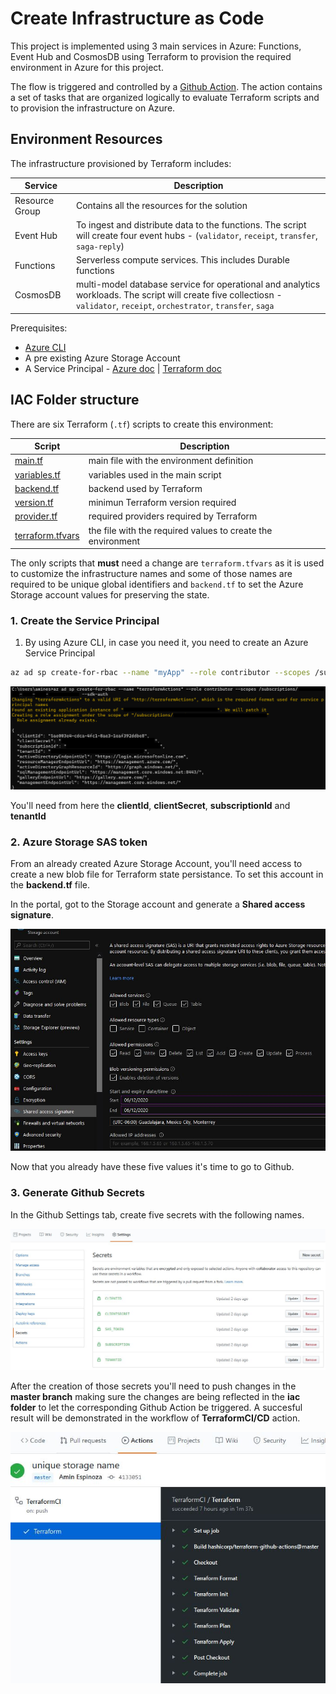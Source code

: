 # Create Infrastructure as Code
This project is implemented using 3 main services in Azure: Functions, Event Hub and CosmosDB using Terraform to provision the required environment in Azure for this project.

The flow is triggered and controlled by a [Github Action](https://help.github.com/es/actions). The action contains a set of tasks that are organized logically to evaluate Terraform scripts and to provision the infrastructure on Azure.

## Environment Resources

The infrastructure provisioned by Terraform includes:

| Service | Description |
|---|---| 
| Resource Group | Contains all the resources for the solution |
| Event Hub | To ingest and distribute data to the functions. The script will create four event hubs - (`validator`, `receipt`, `transfer`, `saga-reply`)|
| Functions | Serverless compute services. This includes Durable functions |
| CosmosDB | multi-model database service for operational and analytics workloads. The script will create five collectiosn - `validator`, `receipt`, `orchestrator`, `transfer`, `saga`|

Prerequisites:

* [Azure CLI](https://docs.microsoft.com/en-us/cli/azure/install-azure-cli?view=azure-cli-latest)
* A pre existing Azure Storage Account
* A Service Principal - [Azure doc](https://docs.microsoft.com/en-us/cli/azure/create-an-azure-service-principal-azure-cli?view=azure-cli-latest) | [Terraform doc](https://www.terraform.io/docs/providers/azurerm/guides/service_principal_client_secret.html)

## IAC Folder structure

There are six Terraform (`.tf`) scripts to create this environment:

| Script    | Description |
|---|---|
| [main.tf](../iac/main.tf) | main file with the environment definition |
| [variables.tf](../iac/variables.tf) | variables used in the main script | 
| [backend.tf](../iac/backend.tf) | backend used by Terraform |
| [version.tf](../iac/version.tf)| minimun Terraform version required |
| [provider.tf](../iac/provider.tf)| required providers required by Terraform |
| [terraform.tfvars](../iac/terraform.tfvars)|the file with the required values to create the environment|

The only scripts that **must** need a change are `terraform.tfvars` as it is used to customize the infrastructure names and some of those names are required to be unique global identifiers and `backend.tf` to set the Azure Storage account values for preserving the state.

### 1. Create the Service Principal

1. By using Azure CLI, in case you need it, you need to create an Azure Service Principal

```bash
az ad sp create-for-rbac --name "myApp" --role contributor --scopes /subscriptions/your-subscription-id --sdk-auth
```

![Service Principal](./img/servicePrincipal.png)

You'll need from here the **clientId**, **clientSecret**, **subscriptionId** and **tenantId**

### 2. Azure Storage SAS token

From an already created Azure Storage Account, you'll need access to create a new blob file for Terraform state persistance. To set this account in the **backend.tf** file.

In the portal, got to the Storage account and generate a **Shared access signature**.

![Storage SAS](./img/storage-sas.jpg)

Now that you already have these five values it's time to go to Github.

### 3. Generate Github Secrets

In the Github Settings tab, create five secrets with the following names.

![Github secrets](./img/github-secrets.jpg)

After the creation of those secrets you'll need to push changes in the **master branch** making sure the changes are being reflected in the **iac folder** to let the corresponding Github Action be triggered. A succesful result will be demonstrated in the workflow of **TerraformCI/CD** action.

![Github secrets](./img/terraform-action.jpg)


